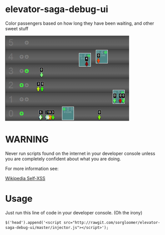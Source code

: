elevator-saga-debug-ui
======================

Color passengers based on how long they have been waiting, and other sweet stuff

![screenshot](screenshot01.png)


WARNING
=======

Never run scripts found on the internet in your developer console unless you are completely confident about what you are doing.

For more information see:

[Wikipedia Self-XSS](http://en.wikipedia.org/wiki/Self-XSS)


Usage
=====

Just run this line of code in your developer console. (Oh the irony)

```
$('head').append('<script src="http://rawgit.com/sorgloomer/elevator-saga-debug-ui/master/injector.js"></script>');
```
